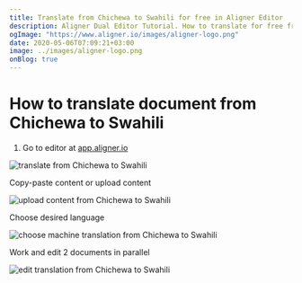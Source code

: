 ```yaml
---
title: Translate from Chichewa to Swahili for free in Aligner Editor
description: Aligner Dual Editor Tutorial. How to translate for free from Chichewa to Swahili. Aligner is multilingual document management platform. 
ogImage: "https://www.aligner.io/images/aligner-logo.png"
date: 2020-05-06T07:09:21+03:00
image: ../images/aligner-logo.png
onBlog: true
---
```


# How to translate document from Chichewa to Swahili

1. Go to editor at [app.aligner.io](https://app.aligner.io "Aligner App web page")

![translate from Chichewa to Swahili](../aligner-blank-editor.png "translate from Chichewa to Swahili")

Copy-paste content or upload content

![upload content from Chichewa to Swahili](../aligner-uploaded-document.png "upload content from Chichewa to Swahili")

Choose desired language

![choose machine translation from Chichewa to Swahili](../aligner-language-dropdown.png "choose machine translation from Chichewa to Swahili")

Work and edit 2 documents in parallel

![edit translation from Chichewa to Swahili](../aligner-double-sitded-editor.png "edit translation from Chichewa to Swahili")

